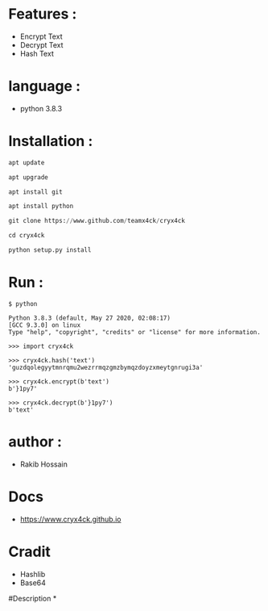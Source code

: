 # Features :
* Encrypt Text
* Decrypt Text
* Hash Text
# language :
* python 3.8.3

# Installation :
```python
apt update

apt upgrade

apt install git

apt install python

git clone https://www.github.com/teamx4ck/cryx4ck

cd cryx4ck

python setup.py install

```
# Run :
```
$ python

Python 3.8.3 (default, May 27 2020, 02:08:17)
[GCC 9.3.0] on linux
Type "help", "copyright", "credits" or "license" for more information.

>>> import cryx4ck

>>> cryx4ck.hash('text')
'guzdqolegyytmnrqmu2wezrrmqzgmzbymqzdoyzxmeytgnrugi3a'

>>> cryx4ck.encrypt(b'text')
b'}1py7'

>>> cryx4ck.decrypt(b'}1py7')
b'text'
```
# author :
* Rakib Hossain

# Docs
* https://www.cryx4ck.github.io

# Cradit
* Hashlib
* Base64

#Description
*